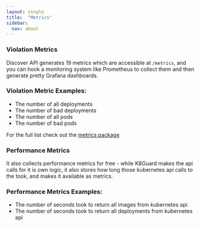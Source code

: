 ```yaml
---
layout: single
title:  "Metrics"
sidebar:
  nav: about
---
```



### Violation Metrics

Discover API generates 19 metrics which are accessible at `/metrics`, and you can hook a monitoring system like Prometheus to collect them and then generate pretty Grafana dashboards.

### Violation Metric Examples:

- The number of all deployments
- The number of bad deployments
- The number of all pods
- The number of bad pods

For the full list check out the [metrics package](https://github.com/k8guard/k8guard-discover/tree/master/metrics)

### Performance Metrics

It also collects performance metrics for free - while K8Guard makes the api calls for it is own logic, it also stores how long those kubernetes api calls to the took, and makes it available as metrics.

### Performance Metrics Examples:

- The number of seconds took to return all images from kubernetes api
- The number of seconds took to return all deployments from kubernetes api
